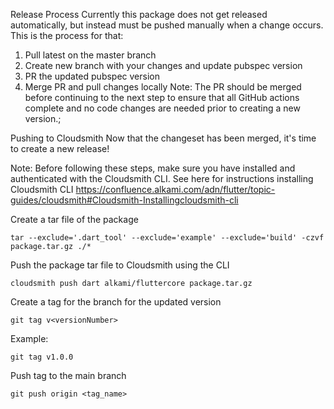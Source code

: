 Release Process
Currently this package does not get released automatically, but instead must be pushed manually when a change occurs. This is the process for that:

1. Pull latest on the master branch 
1. Create new branch with your changes and update pubspec version 
1. PR the updated pubspec version
1. Merge PR and pull changes locally
Note: The PR should be merged before continuing to the next step to ensure that all GitHub actions complete and no code changes are needed prior to creating a new version.;

Pushing to Cloudsmith
Now that the changeset has been merged, it's time to create a new release!

Note: Before following these steps, make sure you have installed and authenticated with the Cloudsmith CLI.
See here for instructions installing Cloudsmith CLI https://confluence.alkami.com/adn/flutter/topic-guides/cloudsmith#Cloudsmith-Installingcloudsmith-cli


Create a tar file of the package

    tar --exclude='.dart_tool' --exclude='example' --exclude='build' -czvf package.tar.gz ./*

Push the package tar file to Cloudsmith using the CLI

    cloudsmith push dart alkami/fluttercore package.tar.gz

Create a tag for the branch for the updated version

    git tag v<versionNumber>

Example: 
    
    git tag v1.0.0

Push tag to the main branch
    
    git push origin <tag_name>
